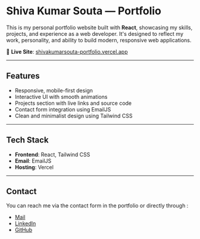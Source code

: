 # Shiva Kumar Souta — Portfolio

This is my personal portfolio website built with **React**, showcasing my skills, projects, and experience as a web developer. It's designed to reflect my work, personality, and ability to build modern, responsive web applications.

🔗 **Live Site**: <a href="https://shivakumarsouta-portfolio.vercel.app/" target="_blank" rel="noopener noreferrer">shivakumarsouta-portfolio.vercel.app</a>

---

## Features

- Responsive, mobile-first design
- Interactive UI with smooth animations
- Projects section with live links and source code
- Contact form integration using EmailJS
- Clean and minimalist design using Tailwind CSS

---

## Tech Stack

- **Frontend**: React, Tailwind CSS
- **Email**: EmailJS
- **Hosting**: Vercel

---


## Contact
You can reach me via the contact form in the portfolio or directly through : 
 * [Mail](mailto:shivakumarsouta18@gmail.com)
 * [LinkedIn](https://www.linkedin.com/in/shivakumarsouta)
 * [GitHub](https://www.github.com/shivkumars005)
